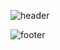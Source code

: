 ![header](https://capsule-render.vercel.app/api?text=GDSC_Algorithm&animation=fadeIn&fontColor=000080)


![footer](https://capsule-render.vercel.app/api?type=soft&section=footer)
